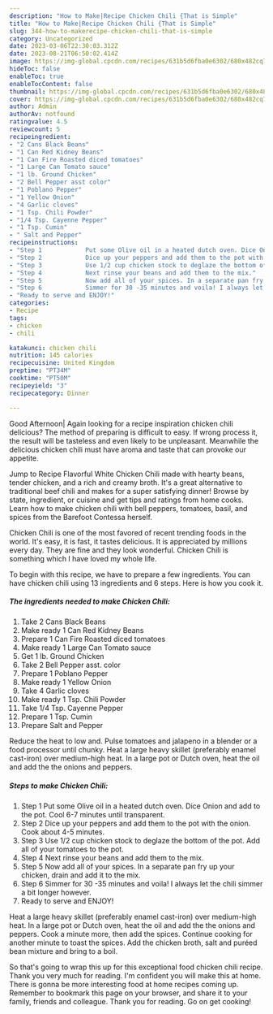 ```yaml
---
description: "How to Make|Recipe Chicken Chili {That is Simple"
title: "How to Make|Recipe Chicken Chili {That is Simple"
slug: 344-how-to-makerecipe-chicken-chili-that-is-simple
category: Uncategorized
date: 2023-03-06T22:30:03.312Z
date: 2023-08-21T06:50:02.414Z
image: https://img-global.cpcdn.com/recipes/631b5d6fba0e6302/680x482cq70/chicken-chili-recipe-main-photo.jpg
hideToc: false
enableToc: true
enableTocContent: false
thumbnail: https://img-global.cpcdn.com/recipes/631b5d6fba0e6302/680x482cq70/chicken-chili-recipe-main-photo.jpg
cover: https://img-global.cpcdn.com/recipes/631b5d6fba0e6302/680x482cq70/chicken-chili-recipe-main-photo.jpg
author: Admin
authorAv: notfound
ratingvalue: 4.5
reviewcount: 5
recipeingredient:
- "2 Cans Black Beans"
- "1 Can Red Kidney Beans"
- "1 Can Fire Roasted diced tomatoes"
- "1 Large Can Tomato sauce"
- "1 lb. Ground Chicken"
- "2 Bell Pepper asst color"
- "1 Poblano Pepper"
- "1 Yellow Onion"
- "4 Garlic cloves"
- "1 Tsp. Chili Powder"
- "1/4 Tsp. Cayenne Pepper"
- "1 Tsp. Cumin"
- " Salt and Pepper"
recipeinstructions:
- "Step 1            Put some Olive oil in a heated dutch oven. Dice Onion and add to the pot. Cool 6-7 minutes until transparent."
- "Step 2            Dice up your peppers and add them to the pot with the onion. Cook about 4-5 minutes."
- "Step 3            Use 1/2 cup chicken stock to deglaze the bottom of the pot. Add all of your tomatoes to the pot."
- "Step 4            Next rinse your beans and add them to the mix."
- "Step 5            Now add all of your spices. In a separate pan fry up your chicken, drain and add it to the mix."
- "Step 6            Simmer for 30 -35 minutes and voila! I always let the chili simmer a bit longer however."
- "Ready to serve and ENJOY!"
categories:
- Recipe
tags:
- chicken
- chili

katakunci: chicken chili 
nutrition: 145 calories
recipecuisine: United Kingdom
preptime: "PT34M"
cooktime: "PT50M"
recipeyield: "3"
recipecategory: Dinner

---
```



Good Afternoon| Again looking for a recipe inspiration chicken chili delicious? The method of preparing is difficult to easy. If wrong process it, the result will be tasteless and even likely to be unpleasant. Meanwhile the delicious chicken chili must have aroma and taste that can provoke our appetite.





Jump to Recipe Flavorful White Chicken Chili made with hearty beans, tender chicken, and a rich and creamy broth. It&#39;s a great alternative to traditional beef chili and makes for a super satisfying dinner! Browse by state, ingredient, or cuisine and get tips and ratings from home cooks. Learn how to make chicken chili with bell peppers, tomatoes, basil, and spices from the Barefoot Contessa herself.

Chicken Chili is one of the most favored of recent trending foods in the world. It's easy, it is fast, it tastes delicious. It is appreciated by millions every day. They are fine and they look wonderful. Chicken Chili is something which I have loved my whole life.


To begin with this recipe, we have to prepare a few ingredients. You can have chicken chili using 13 ingredients and 6 steps. Here is how you cook it.

<!--inarticleads1-->

##### The ingredients needed to make Chicken Chili:

1. Take 2 Cans Black Beans
1. Make ready 1 Can Red Kidney Beans
1. Prepare 1 Can Fire Roasted diced tomatoes
1. Make ready 1 Large Can Tomato sauce
1. Get 1 lb. Ground Chicken
1. Take 2 Bell Pepper asst. color
1. Prepare 1 Poblano Pepper
1. Make ready 1 Yellow Onion
1. Take 4 Garlic cloves
1. Make ready 1 Tsp. Chili Powder
1. Take 1/4 Tsp. Cayenne Pepper
1. Prepare 1 Tsp. Cumin
1. Prepare  Salt and Pepper


Reduce the heat to low and. Pulse tomatoes and jalapeno in a blender or a food processor until chunky. Heat a large heavy skillet (preferably enamel cast-iron) over medium-high heat. In a large pot or Dutch oven, heat the oil and add the the onions and peppers. 

<!--inarticleads2-->

##### Steps to make Chicken Chili:

1. Step 1            Put some Olive oil in a heated dutch oven. Dice Onion and add to the pot. Cool 6-7 minutes until transparent.
1. Step 2            Dice up your peppers and add them to the pot with the onion. Cook about 4-5 minutes.
1. Step 3            Use 1/2 cup chicken stock to deglaze the bottom of the pot. Add all of your tomatoes to the pot.
1. Step 4            Next rinse your beans and add them to the mix.
1. Step 5            Now add all of your spices. In a separate pan fry up your chicken, drain and add it to the mix.
1. Step 6            Simmer for 30 -35 minutes and voila! I always let the chili simmer a bit longer however.
1. Ready to serve and ENJOY!

Heat a large heavy skillet (preferably enamel cast-iron) over medium-high heat. In a large pot or Dutch oven, heat the oil and add the the onions and peppers. Cook a minute more, then add the spices. Continue cooking for another minute to toast the spices. Add the chicken broth, salt and puréed bean mixture and bring to a boil. 

So that's going to wrap this up for this exceptional food chicken chili recipe. Thank you very much for reading. I'm confident you will make this at home. There is gonna be more interesting food at home recipes coming up. Remember to bookmark this page on your browser, and share it to your family, friends and colleague. Thank you for reading. Go on get cooking!

